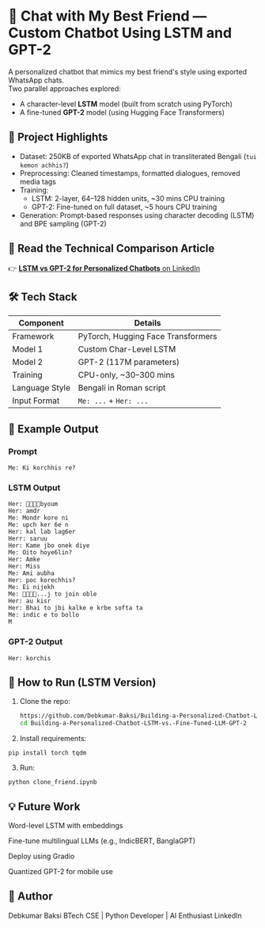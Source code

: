 
# 🧠 Chat with My Best Friend — Custom Chatbot Using LSTM and GPT-2

A personalized chatbot that mimics my best friend's style using exported WhatsApp chats.  
Two parallel approaches explored:
- A character-level **LSTM** model (built from scratch using PyTorch)
- A fine-tuned **GPT-2** model (using Hugging Face Transformers)

## 📌 Project Highlights

- Dataset: 250KB of exported WhatsApp chat in transliterated Bengali (`tui kemon achhis?`)
- Preprocessing: Cleaned timestamps, formatted dialogues, removed media tags
- Training:
  - LSTM: 2-layer, 64–128 hidden units, ~30 mins CPU training
  - GPT-2: Fine-tuned on full dataset, ~5 hours CPU training
- Generation: Prompt-based responses using character decoding (LSTM) and BPE sampling (GPT-2)

## 📖 Read the Technical Comparison Article

👉 [**LSTM vs GPT-2 for Personalized Chatbots** on LinkedIn](https://www.linkedin.com/posts/debkumar-baksi-269738279_machinelearning-nlp-llm-activity-7347277817748836352-ulfv?utm_source=social_share_send&utm_medium=member_desktop_web&rcm=ACoAAEPrDnEBVjAz3BltRhVC2Ye2Hln8TZTZw70)  


## 🛠️ Tech Stack

| Component      | Details                         |
|----------------|----------------------------------|
| Framework      | PyTorch, Hugging Face Transformers |
| Model 1        | Custom Char-Level LSTM           |
| Model 2        | GPT-2 (117M parameters)           |
| Training       | CPU-only, ~30–300 mins           |
| Language Style | Bengali in Roman script          |
| Input Format   | `Me: ...` + `Her: ...`           |


## 🧪 Example Output

### Prompt
```
Me: Ki korchhis re?
```


### LSTM Output
```
Her: 🙂🙂🙂🙂byoum
Her: amdr
Me: Mondr kore ni
Me: upch ker 6e n
Her: kal lab lag6er
Herr: saruu
Her: Kame jbo onek diye
Me: Oito hoye6lin?
Her: Amke
Her: Miss
Me: Ami aubha
Her: poc korechhis?
Me: Ei nijekh
Me: 🤣🤣🤣🤣...j to join oble
Her: au kisr
Her: Bhai to jbi kalke e krbe softa ta
Me: indic e to bollo
M
```


### GPT-2 Output
```
Her: korchis
```

## 🚀 How to Run (LSTM Version)

1. Clone the repo:
   ```bash
   https://github.com/Debkumar-Baksi/Building-a-Personalized-Chatbot-LSTM-vs.-Fine-Tuned-LLM-GPT-2.git
   cd Building-a-Personalized-Chatbot-LSTM-vs.-Fine-Tuned-LLM-GPT-2
2. Install requirements:

```
pip install torch tqdm
```
3. Run:
```
python clone_friend.ipynb
```
## 💡 Future Work
Word-level LSTM with embeddings

Fine-tune multilingual LLMs (e.g., IndicBERT, BanglaGPT)

Deploy using Gradio

Quantized GPT-2 for mobile use

## 🤝 Author
Debkumar Baksi
BTech CSE | Python Developer | AI Enthusiast
LinkedIn
